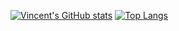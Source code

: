 [![Vincent's GitHub stats](https://github-readme-stats.vercel.app/api?username=vincent-stafford)](https://github.com/anuraghazra/github-readme-stats?theme=tokyonight)
[![Top Langs](https://github-readme-stats.vercel.app/api/top-langs/?username=vincent-stafford)](https://github.com/anuraghazra/github-readme-stats?theme=tokyonight)
